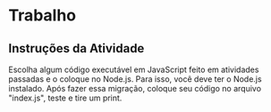# Trabalho

## Instruções da Atividade

Escolha algum código executável em JavaScript feito em atividades passadas e o coloque no Node.js. Para isso, você deve ter o Node.js instalado. Após fazer essa migração, coloque seu código no arquivo "index.js", teste e tire um print.
